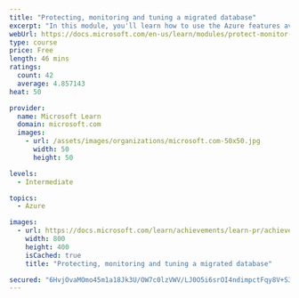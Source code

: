 ```yaml
---
title: "Protecting, monitoring and tuning a migrated database"
excerpt: "In this module, you'll learn how to use the Azure features available for protect, monitor, and tune a database."
webUrl: https://docs.microsoft.com/en-us/learn/modules/protect-monitor-tuning-migrated-database/
type: course
price: Free
length: 46 mins
ratings:
  count: 42
  average: 4.857143
heat: 50

provider:
  name: Microsoft Learn
  domain: microsoft.com
  images:
    - url: /assets/images/organizations/microsoft.com-50x50.jpg
      width: 50
      height: 50

levels:
  - Intermediate

topics:
  - Azure

images:
  - url: https://docs.microsoft.com/learn/achievements/learn-pr/achievements/protecting-monitoring-and-tuning-a-migrated-database-social.png
    width: 800
    height: 400
    isCached: true
    title: "Protecting, monitoring and tuning a migrated database"

secured: "6HvjOvaMOmo45m1a18Jk3U/OW7c0lzVWV/LJ0O5i6srOI4ndimpctFqy8V+S3Aw9cFt7jXzYr2QSZDvSNG+Gb4eMNCfgD6fTZEzpUt8k8JUsJSq8jsrHzvEqwh1RXZDB289XgBTzvcKkSRsieEYXxBHSwBLTFbJxI077zQxw9ao1M2j3n/FW+0FWEnlzmURTVf965wEHiglRHzKYC4QB+IUexTaNIHzgHx+/sW5gondaJPaww6JUUjCBCIw7IeEVB3htclML5nfNxb9KCJBOZHvZP8gfDTILRsTTYx6r0hTjIRDV/uaejzWr1gfgcAbLMxL1e0oazwpow8AaOKrqrZ0nkNtV6/14hb/fPl0Jkyw8YBqUzdu6WwN790fSBh54Ve+6WFRTVkt6NRfdJH0DHg==;heAxD+Sm27xzGrhJnpssKw=="
---
```


